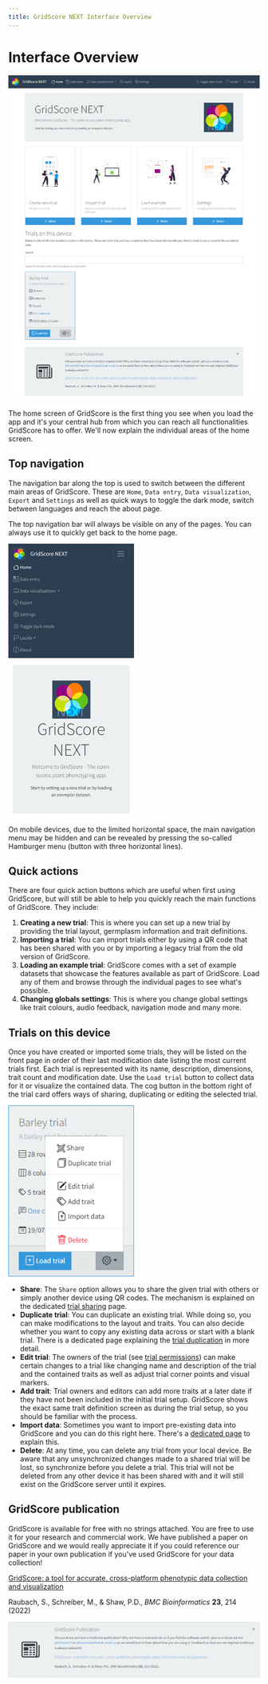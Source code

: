 ```yaml
---
title: GridScore NEXT Interface Overview
---
```


# Interface Overview

<img src="img/home.png" style="max-width: 100%;" alt="Overview">

The home screen of GridScore is the first thing you see when you load the app and it's your central hub from which you can reach all functionalities GridScore has to offer. We'll now explain the individual areas of the home screen.

## Top navigation

The navigation bar along the top is used to switch between the different main areas of GridScore. These are `Home`, `Data entry`, `Data visualization`, `Export` and `Settings` as well as quick ways to toggle the dark mode, switch between languages and reach the about page.

The top navigation bar will always be visible on any of the pages. You can always use it to quickly get back to the home page.

<img src="img/home-phone.png" style="max-width: 50%;" alt="Navigation menu on mobile devices">

On mobile devices, due to the limited horizontal space, the main navigation menu may be hidden and can be revealed by pressing the so-called Hamburger menu (button with three horizontal lines).

## Quick actions

There are four quick action buttons which are useful when first using GridScore, but will still be able to help you quickly reach the main functions of GridScore. They include:

1. **Creating a new trial**: This is where you can set up a new trial by providing the trial layout, germplasm information and trait definitions.
2. **Importing a trial**: You can import trials either by using a QR code that has been shared with you or by importing a legacy trial from the old version of GridScore.
3. **Loading an example trial**: GridScore comes with a set of example datasets that showcase the features available as part of GridScore. Load any of them and browse through the individual pages to see what's possible.
4. **Changing globals settings**: This is where you change global settings like trait colours, audio feedback, navigation mode and many more.

## Trials on this device

Once you have created or imported some trials, they will be listed on the front page in order of their last modification date listing the most current trials first. Each trial is represented with its name, description, dimensions, trait count and modification date. Use the `Load trial` button to collect data for it or visualize the contained data. The cog button in the bottom right of the trial card offers ways of sharing, duplicating or editing the selected trial.

<img src="img/home-trial-settings.png" style="max-width: 50%;" alt="Trial settings">

- **Share**: The `Share` option allows you to share the given trial with others or simply another device using QR codes. The mechanism is explained on the dedicated <a href="sharing.html">trial sharing</a> page.
- **Duplicate trial**: You can duplicate an existing trial. While doing so, you can make modifications to the layout and traits. You can also decide whether you want to copy any existing data across or start with a blank trial. There is a dedicated page explaining the <a href="duplication.html">trial duplication</a> in more detail.
- **Edit trial**: The owners of the trial (see <a href="permissions.html"> trial permissions</a>) can make certain changes to a trial like changing name and description of the trial and the contained traits as well as adjust trial corner points and visual markers.
- **Add trait**: Trial owners and editors can add more traits at a later date if they have not been included in the initial trial setup. GridScore shows the exact same trait definition screen as during the trial setup, so you should be familiar with the process.
- **Import data**: Sometimes you want to import pre-existing data into GridScore and you can do this right here. There's a <a href="data-import.html">dedicated page</a> to explain this.
- **Delete**: At any time, you can delete any trial from your local device. Be aware that any unsynchronized changes made to a shared trial will be lost, so synchronize before you delete a trial. This trial will not be deleted from any other device it has been shared with and it will still exist on the GridScore server until it expires.

## GridScore publication

GridScore is available for free with no strings attached. You are free to use it for your research and commercial work. We have published a paper on GridScore and we would really appreciate it if you could reference our paper in your own publication if you've used GridScore for your data collection!

[GridScore: a tool for accurate, cross-platform phenotypic data collection and visualization](https://bmcbioinformatics.biomedcentral.com/articles/10.1186/s12859-022-04755-2)

Raubach, S., Schreiber, M., & Shaw, P.D., *BMC Bioinformatics* **23**, 214 (2022)

<img src="img/home-publication.png" style="max-width: 100%;" alt="GridScore publication">